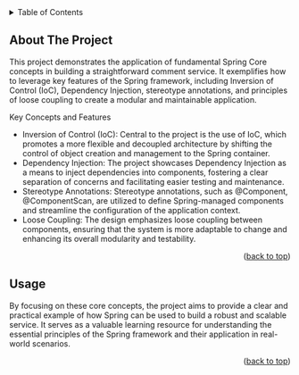 <!-- TABLE OF CONTENTS -->
<details>
  <summary>Table of Contents</summary>
  <ol>
    <li>
      <a href="#about-the-project">About The Project</a>
    </li>
    <li><a href="#usage">Usage</a></li>
  </ol>
</details>

<!-- ABOUT THE PROJECT -->
## About The Project

This project demonstrates the application of fundamental Spring Core concepts in building a straightforward comment service. It exemplifies how to leverage key features of the Spring framework, including Inversion of Control (IoC), Dependency Injection, stereotype annotations, and principles of loose coupling to create a modular and maintainable application.

Key Concepts and Features
- Inversion of Control (IoC): Central to the project is the use of IoC, which promotes a more flexible and decoupled architecture by shifting the control of object creation and management to the Spring container.
- Dependency Injection: The project showcases Dependency Injection as a means to inject dependencies into components, fostering a clear separation of concerns and facilitating easier testing and maintenance.
- Stereotype Annotations: Stereotype annotations, such as @Component, @ComponentScan, are utilized to define Spring-managed components and streamline the configuration of the application context.
- Loose Coupling: The design emphasizes loose coupling between components, ensuring that the system is more adaptable to change and enhancing its overall modularity and testability.

<p align="right">(<a href="#readme-top">back to top</a>)</p>

<!-- USAGE EXAMPLES -->
## Usage

By focusing on these core concepts, the project aims to provide a clear and practical example of how Spring can be used to build a robust and scalable service. It serves as a valuable learning resource for understanding the essential principles of the Spring framework and their application in real-world scenarios.

<p align="right">(<a href="#readme-top">back to top</a>)</p>


